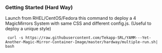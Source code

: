 ### Getting Started (Hard Way)

Launch from RHEL/CentOS/Fedora this command to deploy a 4 MagicMirrors System with same CSS and different config.js. (Useful to deploy a unique style)

```
 curl -s https://raw.githubusercontent.com/Tekapp-SRL/YAMM---Yet-Another-Magic-Mirror-Container-Image/master/hardway/multiple-run.sh| bash
```

